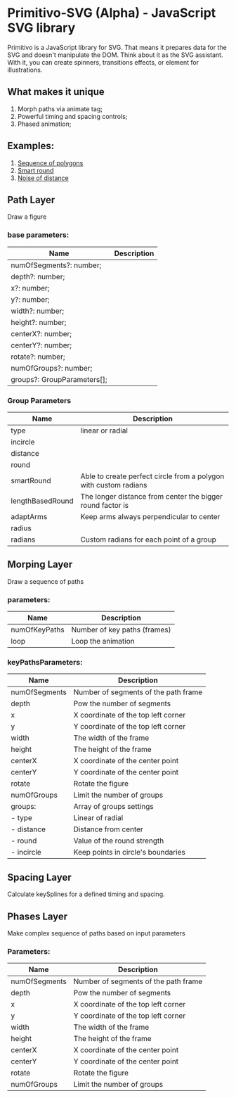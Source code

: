 # Primitivo-SVG (Alpha) - JavaScript SVG library

Primitivo is a JavaScript library for SVG. That means it prepares data for the SVG and doesn't manipulate the DOM. Think about it as the SVG assistant. With it, you can create spinners, transitions effects, or element for illustrations.

## What makes it unique

1. Morph paths via animate tag;
2. Powerful timing and spacing controls;
3. Phased animation;

## Examples:

1. [Sequence of polygons](https://codesandbox.io/s/github/guandjoy/sequence-of-polygons)
2. [Smart round](https://codesandbox.io/s/github/guandjoy/smart-round)
3. [Noise of distance](https://codesandbox.io/s/github/guandjoy/noise-of-distance)

## Path Layer

Draw a figure

### base parameters:

| Name                        | Description |
| --------------------------- | ----------- |
| numOfSegments?: number;     |             |
| depth?: number;             |             |
| x?: number;                 |             |
| y?: number;                 |             |
| width?: number;             |             |
| height?: number;            |             |
| centerX?: number;           |             |
| centerY?: number;           |             |
| rotate?: number;            |             |
| numOfGroups?: number;       |             |
| groups?: GroupParameters[]; |             |

### Group Parameters

| Name             | Description                                                      |
| ---------------- | ---------------------------------------------------------------- |
| type             | linear or radial                                                 |
| incircle         |
| distance         |
| round            |
| smartRound       | Able to create perfect circle from a polygon with custom radians |
| lengthBasedRound | The longer distance from center the bigger round factor is       |
| adaptArms        | Keep arms always perpendicular to center                         |
| radius           |
| radians          | Custom radians for each point of a group                         |

## Morping Layer

Draw a sequence of paths

### parameters:

| Name          | Description                  |
| ------------- | ---------------------------- |
| numOfKeyPaths | Number of key paths (frames) |
| loop          | Loop the animation           |

### keyPathsParameters:

| Name          | Description                          |
| ------------- | ------------------------------------ |
| numOfSegments | Number of segments of the path frame |
| depth         | Pow the number of segments           |
| x             | X coordinate of the top left corner  |
| y             | Y coordinate of the top left corner  |
| width         | The width of the frame               |
| height        | The height of the frame              |
| centerX       | X coordinate of the center point     |
| centerY       | Y coordinate of the center point     |
| rotate        | Rotate the figure                    |
| numOfGroups   | Limit the number of groups           |
| groups:       | Array of groups settings             |
| - type        | Linear of radial                     |
| - distance    | Distance from center                 |
| - round       | Value of the round strength          |
| - incircle    | Keep points in circle's boundaries   |

## Spacing Layer

Calculate keySplines for a defined timing and spacing.

## Phases Layer

Make complex sequence of paths based on input parameters

### Parameters:

| Name          | Description                          |
| ------------- | ------------------------------------ |
| numOfSegments | Number of segments of the path frame |
| depth         | Pow the number of segments           |
| x             | X coordinate of the top left corner  |
| y             | Y coordinate of the top left corner  |
| width         | The width of the frame               |
| height        | The height of the frame              |
| centerX       | X coordinate of the center point     |
| centerY       | Y coordinate of the center point     |
| rotate        | Rotate the figure                    |
| numOfGroups   | Limit the number of groups           |
